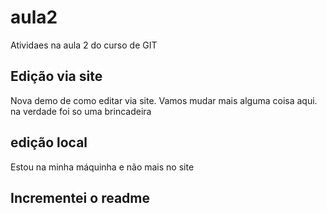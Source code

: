 # aula2
Atividaes na aula 2 do curso de GIT

## Edição via site
Nova demo de como editar via site. Vamos mudar mais alguma coisa aqui. na verdade foi so uma brincadeira

## edição local
Estou na minha máquinha e não mais no site

## Incrementei o readme